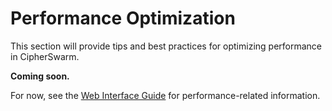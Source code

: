 # Performance Optimization

This section will provide tips and best practices for optimizing performance in CipherSwarm.

**Coming soon.**

For now, see the [Web Interface Guide](web-interface.md) for performance-related information.
